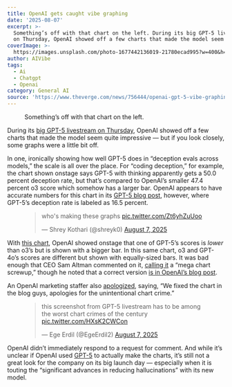 ```yaml
---
title: OpenAI gets caught vibe graphing
date: '2025-08-07'
excerpt: >-
  Something’s off with that chart on the left. During its big GPT-5 livestream
  on Thursday, OpenAI showed off a few charts that made the model seem quit...
coverImage: >-
  https://images.unsplash.com/photo-1677442136019-21780ecad995?w=400&h=200&fit=crop&auto=format
author: AIVibe
tags:
  - Ai
  - Chatgpt
  - Openai
category: General AI
source: 'https://www.theverge.com/news/756444/openai-gpt-5-vibe-graphing-chart-crime'
---
```


											

						
<figure>

<img alt="" data-caption="Something’s off with that chart on the left." data-portal-copyright="" data-has-syndication-rights="1" src="https://platform.theverge.com/wp-content/uploads/sites/2/2025/08/videoframe_296179_106cf7.png?quality=90&#038;strip=all&#038;crop=0,0,100,100" />
	<figcaption>
	Something’s off with that chart on the left.	</figcaption>
</figure>
<p class="has-text-align-none">During its <a href="https://www.theverge.com/openai/748017/gpt-5-chatgpt-openai-release">big GPT-5 livestream on Thursday</a>, OpenAI showed off a few charts that made the model seem quite impressive — but if you look closely, some graphs were a little bit off.</p>

<p class="has-text-align-none">In one, ironically showing how well GPT-5 does in “deception evals across models,” the scale is all over the place. For “coding deception,” for example, the chart shown onstage says GPT-5 with thinking apparently gets a 50.0 percent deception rate, but that’s compared to OpenAI’s smaller 47.4 percent o3 score which somehow has a larger bar. OpenAI appears to have accurate numbers for this chart in its <a href="http://I added that he says it’s correct in the blog post…">GPT-5 blog post</a>, however, where GPT-5’s deception rate is labeled as 16.5 percent.</p>

<figure class="wp-block-embed is-type-rich is-provider-twitter wp-block-embed-twitter"><div class="wp-block-embed__wrapper">
<blockquote class="twitter-tweet" data-dnt="true"><p lang="en" dir="ltr">who&#039;s making these graphs <a href="https://t.co/Zt6yhZuUoo">pic.twitter.com/Zt6yhZuUoo</a></p>&mdash; Shrey Kothari (@shreyk0) <a href="https://twitter.com/shreyk0/status/1953509438255464603?ref_src=twsrc%5Etfw">August 7, 2025</a></blockquote>
</div></figure>

<p class="has-text-align-none">With <a href="https://x.com/EgeErdil2/status/1953505551570415718">this chart</a>, OpenAI showed onstage that one of GPT-5’s scores is <em>lower</em> than o3’s but is shown with a bigger bar. In this same chart, o3 and GPT-4o’s scores are different but shown with equally-sized bars. It was bad enough that CEO Sam Altman commented on it, <a href="https://x.com/sama/status/1953513280594751495">calling it</a> a “mega chart screwup,” though he noted that a correct version <a href="https://www.theverge.com/openai/748017/gpt-5-chatgpt-openai-release">is in OpenAI’s blog post</a>.</p>

<p class="has-text-align-none"> An OpenAI marketing staffer also <a href="https://x.com/pranaveight/status/1953517360071299113">apologized</a>, saying, “We fixed the chart in the blog guys, apologies for the unintentional chart crime.”</p>

<figure class="wp-block-embed is-type-rich is-provider-twitter wp-block-embed-twitter"><div class="wp-block-embed__wrapper">
<blockquote class="twitter-tweet" data-dnt="true"><p lang="en" dir="ltr">this screenshot from GPT-5 livestream has to be among the worst chart crimes of the century <a href="https://t.co/HXsK2CWCon">pic.twitter.com/HXsK2CWCon</a></p>&mdash; Ege Erdil (@EgeErdil2) <a href="https://twitter.com/EgeErdil2/status/1953505551570415718?ref_src=twsrc%5Etfw">August 7, 2025</a></blockquote>
</div></figure>

<p class="has-text-align-none">OpenAI didn’t immediately respond to a request for comment. And while it’s unclear if OpenAI used <a href="https://www.theverge.com/openai/748017/gpt-5-chatgpt-openai-release">GPT-5</a> to actually make the charts, it’s still not a great look for the company on its big launch day — especially when it is touting the “significant advances in reducing hallucinations” with its new model.</p>
						
									
